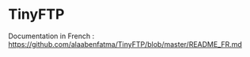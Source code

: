 # TinyFTP
Documentation in French : https://github.com/alaabenfatma/TinyFTP/blob/master/README_FR.md
